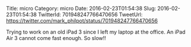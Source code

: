 Title: micro
Category: micro
Date: 2016-02-23T01:54:38
Slug: 2016-02-23T01:54:38
TwitterId: 701948247766470656
TweetUrl: https://twitter.com/mark_philpot/status/701948247766470656

Trying to work on an old iPad 3 since I left my laptop at the office. An iPad Air 3 cannot come fast enough. So slow!!